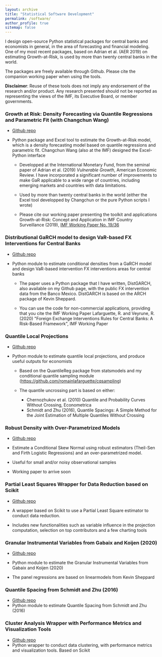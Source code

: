 ```yaml
---
layout: archive
title: "Statistical Software Development"
permalink: /software/
author_profile: true
sitemap: false
---
```



I  design  open-source  Python  statistical packages  for  central  banks  and
economists in general, in the area  of forecasting and financial modeling. One
of my most  recent packages, based on  Adrian et al. (AER  2019) on estimating
Growth-at-Risk, is used by more than twenty central banks in the world.

The packages  are freely available  through Github. Please cite  the companion
working paper when using the tools.

**Disclaimer**: Reuse  of these tools  does not  imply any endorsement  of the
research and/or  product.  Any  research presented should  not be  reported as
representing the views of the IMF, its Executive Board, or member governments.


### Growth at Risk: Density Forecasting via Quantile Regressions and Parametric Fit (with Changchun Wang)
* [Github repo](https://github.com/IMFGAR/GaR)
* Python package and Excel tool to estimate the Growth-at-Risk model, which is a
  density forecasting model based on quantile regressions and parametric
  fit. Changchun Wang (also at the IMF) designed the Excel-Python interface

    * Developped at the International Monetary Fund, from the seminal paper of
    Adrian et al. (2019) *Vulnerable Growth*, American Economic Review. I have
    incorporated a significant number of improvements to make GaR applicable
    to a wide range of countries, including emerging markets and countries
    with data limitations. 
    
    * Used by more than twenty central banks in the world (either the Excel
      tool developped by Changchun or the pure Python scripts I wrote)

    * Please cite our working paper presenting the toolkit and applications Growth-at-Risk: Concept and Application in
      IMF Country Surveillance (2019), [IMF Working Paper No. 19/36](https://www.imf.org/en/Publications/WP/Issues/2019/02/21/Growth-at-Risk-Concept-and-Application-in-IMF-Country-Surveillance-46567)

### Distributional GaRCH model to design VaR-based FX Interventions for Central Banks
* [Github repo](https://github.com/romainlafarguette/varfxi)
* Python module to estimate conditional densities from a GaRCH model and design
  VaR-based intervention FX interventions areas for central banks
  
  *  The paper  uses  a Python  package  that I  have  written, DistGARCH,  also
  available on  my Github page,  with the public  FX intervention data  from the
  Banco Mexico. DistGARCH is based on the ARCH package of Kevin Sheppard.
  
  * You  can use the  code for  non-commercial applications, providing  that you
  cite the  IMF Working Paper  Lafarguette, R.  and Veyrune, R.  (2020) "Foreign
  Exchange Interventions Rules  for Central Banks: A  Risk-Based Framework", IMF
  Working Paper

### Quantile Local Projections
* [Github repo](https://github.com/romainlafarguette/quantileproj)  
* Python module to estimate quantile local projections, and produce useful
  outputs for economists
  
  * Based on the QuantileReg package from statsmodels and my conditional quantile
  sampling module (https://github.com/romainlafarguette/cqsampling)

  * The quantile uncrossing part is based on either:
      * Chernozhukov et al. (2010) Quantile and Probability Curves Without Crossing, Econometrica
      * Schmidt and Zhu (2016), Quantile Spacings: A Simple Method for the Joint Estimation of Multiple Quantiles Without Crossing

### Robust Density with Over-Parametrized Models
* [Github repo](https://github.com/romainlafarguette/robustdensity)

* Estimate a Conditional Skew Normal using robust estimators (Theil-Sen and Firth Logistic Regressions) and an over-parametrized model.

* Useful for small and/or noisy observational samples

* Working paper to arrive soon

### Partial Least Squares Wrapper for Data Reduction based on Scikit
* [Github repo](https://github.com/romainlafarguette/plswrapper)

* A wrapper based on Scikit to use a Partial Least Square estimator to conduct
  data reduction. 
  
* Includes new functionalities such as variable influence in the projection
  computation, selection on top contributors and a few charting tools


### Granular Instrumental Variables from Gabaix and Koijen (2020)
* [Github repo](https://github.com/romainlafarguette/granulariv)
* Python module to estimate the Granular Instrumental Variables from Gabaix
  and Koijen (2020)
  
* The panel regressions are based on linearmodels from Kevin Sheppard

### Quantile Spacing from Schmidt and Zhu (2016)
* [Github repo](https://github.com/romainlafarguette/quantilespacing)
* Python module to estimate Quantile Spacing from Schmidt and Zhu (2016)

### Cluster Analysis Wrapper with Performance Metrics and Visualization Tools
* [Github repo](https://github.com/romainlafarguette/clusterwrapper)
* Python wrapper to conduct data clustering, with performance metrics and
  visualization tools. Based on Scikit









